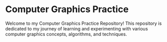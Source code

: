 # Computer Graphics Practice

Welcome to my Computer Graphics Practice Repository! This repository is dedicated to my journey of learning and experimenting with various computer graphics concepts, algorithms, and techniques.
